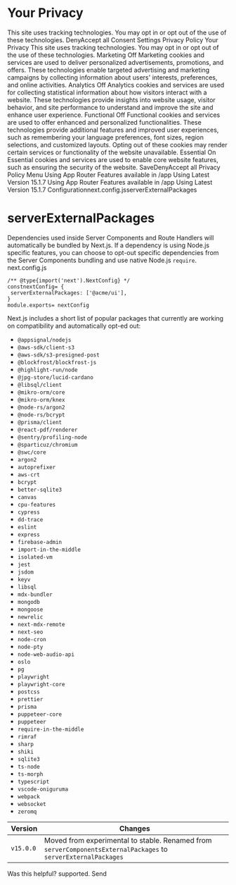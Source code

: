 # Your Privacy
This site uses tracking technologies. You may opt in or opt out of the use of these technologies.
DenyAccept all
Consent Settings
Privacy Policy
Your Privacy
This site uses tracking technologies. You may opt in or opt out of the use of these technologies.
Marketing
Off
Marketing cookies and services are used to deliver personalized advertisements, promotions, and offers. These technologies enable targeted advertising and marketing campaigns by collecting information about users' interests, preferences, and online activities. 
Analytics
Off
Analytics cookies and services are used for collecting statistical information about how visitors interact with a website. These technologies provide insights into website usage, visitor behavior, and site performance to understand and improve the site and enhance user experience.
Functional
Off
Functional cookies and services are used to offer enhanced and personalized functionalities. These technologies provide additional features and improved user experiences, such as remembering your language preferences, font sizes, region selections, and customized layouts. Opting out of these cookies may render certain services or functionality of the website unavailable.
Essential
On
Essential cookies and services are used to enable core website features, such as ensuring the security of the website. 
SaveDenyAccept all
Privacy Policy
Menu
Using App Router
Features available in /app
Using Latest Version
15.1.7
Using App Router
Features available in /app
Using Latest Version
15.1.7
Configurationnext.config.jsserverExternalPackages
# serverExternalPackages
Dependencies used inside Server Components and Route Handlers will automatically be bundled by Next.js.
If a dependency is using Node.js specific features, you can choose to opt-out specific dependencies from the Server Components bundling and use native Node.js `require`.
next.config.js
```
/** @type{import('next').NextConfig} */
constnextConfig= {
 serverExternalPackages: ['@acme/ui'],
}
module.exports= nextConfig
```

Next.js includes a short list of popular packages that currently are working on compatibility and automatically opt-ed out:
  * `@appsignal/nodejs`
  * `@aws-sdk/client-s3`
  * `@aws-sdk/s3-presigned-post`
  * `@blockfrost/blockfrost-js`
  * `@highlight-run/node`
  * `@jpg-store/lucid-cardano`
  * `@libsql/client`
  * `@mikro-orm/core`
  * `@mikro-orm/knex`
  * `@node-rs/argon2`
  * `@node-rs/bcrypt`
  * `@prisma/client`
  * `@react-pdf/renderer`
  * `@sentry/profiling-node`
  * `@sparticuz/chromium`
  * `@swc/core`
  * `argon2`
  * `autoprefixer`
  * `aws-crt`
  * `bcrypt`
  * `better-sqlite3`
  * `canvas`
  * `cpu-features`
  * `cypress`
  * `dd-trace`
  * `eslint`
  * `express`
  * `firebase-admin`
  * `import-in-the-middle`
  * `isolated-vm`
  * `jest`
  * `jsdom`
  * `keyv`
  * `libsql`
  * `mdx-bundler`
  * `mongodb`
  * `mongoose`
  * `newrelic`
  * `next-mdx-remote`
  * `next-seo`
  * `node-cron`
  * `node-pty`
  * `node-web-audio-api`
  * `oslo`
  * `pg`
  * `playwright`
  * `playwright-core`
  * `postcss`
  * `prettier`
  * `prisma`
  * `puppeteer-core`
  * `puppeteer`
  * `require-in-the-middle`
  * `rimraf`
  * `sharp`
  * `shiki`
  * `sqlite3`
  * `ts-node`
  * `ts-morph`
  * `typescript`
  * `vscode-oniguruma`
  * `webpack`
  * `websocket`
  * `zeromq`


Version| Changes  
---|---  
`v15.0.0`| Moved from experimental to stable. Renamed from `serverComponentsExternalPackages` to `serverExternalPackages`  
Was this helpful?
supported.
Send
